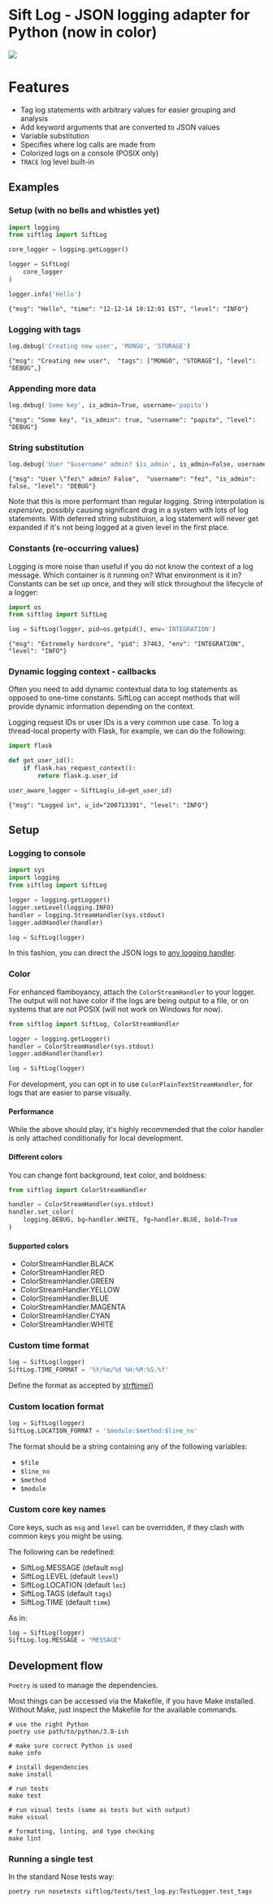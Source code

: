 Sift Log - JSON logging adapter for Python (now in color)
===============

![](https://raw.githubusercontent.com/papito/siftlog-py/master/assets/screen.png)

# Features
* Tag log statements with arbitrary values for easier grouping and analysis
* Add keyword arguments that are converted to JSON values
* Variable substitution
* Specifies where log calls are made from
* Colorized logs on a console (POSIX only)
* `TRACE` log level built-in
 
## Examples
### Setup (with no bells and whistles yet)

```python
import logging
from siftlog import SiftLog

core_logger = logging.getLogger()

logger = SiftLog(
    core_logger
)

logger.info('Hello')
```

`{"msg": "Hello", "time": "12-12-14 10:12:01 EST", "level": "INFO"}`

### Logging with tags
```python
log.debug('Creating new user', 'MONGO', 'STORAGE')
```
`{"msg": "Creating new user",  "tags": ["MONGO", "STORAGE"], "level": "DEBUG",}`

### Appending more data
```python
log.debug('Some key', is_admin=True, username='papito')
```
`{"msg": "Some key", "is_admin": true, "username": "papito", "level": "DEBUG"}`

### String substitution
```python
log.debug('User "$username" admin? $is_admin', is_admin=False, username='fez')
```
`{"msg": "User \"fez\" admin? False",  "username": "fez", "is_admin": false, "level": "DEBUG"}`

Note that this is more performant than regular logging. String interpolation is *expensive*, possibly causing significant drag in a system with lots of log statements. With deferred string substituion, a log statement will never get expanded if it's not being logged at a given level in the first place.

### Constants (re-occurring values)
Logging is more noise than useful if you do not know the context of a log message. Which container is it running on? What environment is it in? Constants can be set up once, and they will stick throughout the lifecycle of a logger:


```python
import os
from siftlog import SiftLog

log = SiftLog(logger, pid=os.getpid(), env='INTEGRATION')
```

`{"msg": "Extremely hardcore", "pid": 37463, "env": "INTEGRATION", "level": "INFO"}`

### Dynamic logging context - callbacks
Often you need to add dynamic contextual data to log statements as opposed to one-time constants. SiftLog can accept methods that will provide dynamic information depending on the context.

Logging request IDs or user IDs is a very common use case. To log a thread-local property with Flask, for example, we can do the following:

```python
import flask

def get_user_id():
    if flask.has_request_context():
        return flask.g.user_id

user_aware_logger = SiftLog(u_id=get_user_id)
```

`{"msg": "Logged in", u_id="200713391", "level": "INFO"}`

## Setup
### Logging to console
```python
import sys
import logging
from siftlog import SiftLog

logger = logging.getLogger()
logger.setLevel(logging.INFO)
handler = logging.StreamHandler(sys.stdout)
logger.addHandler(handler)

log = SiftLog(logger)
```
In this fashion, you can direct the JSON logs to [any logging handler](https://docs.python.org/2/library/logging.handlers.html).

### Color
For enhanced flamboyancy, attach the `ColorStreamHandler` to your logger. The output will not have color if the logs
are being output to a file, or on systems that are not POSIX (will not work on Windows for now).

```python
from siftlog import SiftLog, ColorStreamHandler

logger = logging.getLogger()
handler = ColorStreamHandler(sys.stdout)
logger.addHandler(handler)

log = SiftLog(logger)
```

For development, you can opt in to use `ColorPlainTextStreamHandler`, for logs that are easier to parse visually.

#### Performance

While the above should play, it's highly recommended that the color handler is only 
attached conditionally for local development.


#### Different colors
You can change font background, text color, and boldness:

```python
from siftlog import ColorStreamHandler

handler = ColorStreamHandler(sys.stdout)
handler.set_color(
    logging.DEBUG, bg=handler.WHITE, fg=handler.BLUE, bold=True
)
```

#### Supported colors
 * ColorStreamHandler.BLACK
 * ColorStreamHandler.RED
 * ColorStreamHandler.GREEN
 * ColorStreamHandler.YELLOW
 * ColorStreamHandler.BLUE
 * ColorStreamHandler.MAGENTA
 * ColorStreamHandler.CYAN
 * ColorStreamHandler.WHITE

### Custom time format
```python
log = SiftLog(logger)
SiftLog.TIME_FORMAT = '%Y/%m/%d %H:%M:%S.%f'
```
Define the format as accepted by [strftime()](https://strftime.org/)

### Custom location format
```python
log = SiftLog(logger)
SiftLog.LOCATION_FORMAT = '$module:$method:$line_no'
```
The format should be a string containing any of the following variables:

 * `$file`
 * `$line_no`
 * `$method`
 * `$module`

### Custom core key names
Core keys, such as `msg` and `level` can be overridden, if they clash with common keys you might be using.

The following can be redefined:

 * SiftLog.MESSAGE (default `msg`)
 * SiftLog.LEVEL (default `level`)
 * SiftLog.LOCATION (default `loc`)
 * SiftLog.TAGS (default `tags`)
 * SiftLog.TIME (default `time`)

As in:

```python
log = SiftLog(logger)
SiftLog.log.MESSAGE = "MESSAGE"
```

## Development flow

`Poetry` is used to manage the dependencies.

Most things can be accessed via the Makefile, if you have Make installed.
Without Make, just inspect the Makefile for the available commands.

    # use the right Python
    poetry use path/to/python/3.8-ish
    
    # make sure correct Python is used
    make info
    
    # install dependencies
    make install
    
    # run tests
    make test
    
    # run visual tests (same as tests but with output)
	make visual
    
    # formatting, linting, and type checking
    make lint

### Running a single test

In the standard Nose tests way:

    poetry run nosetests siftlog/tests/test_log.py:TestLogger.test_tags
